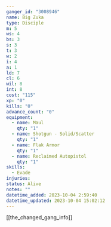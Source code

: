 ```yaml
---
ganger_id: "3008946"
name: Big Zuka
type: Disciple
m: 5
ws: 4
bs: 3
s: 3
t: 3
w: 2
i: 4
a: 1
ld: 7
cl: 6
wil: 8
int: 8
cost: "115"
xp: "0"
kills: "0"
advance_count: "0"
equipment:
  - name: Maul
    qty: "1"
  - name: Shotgun - Solid/Scatter
    qty: "1"
  - name: Flak Armor
    qty: "1"
  - name: Reclaimed Autopistol
    qty: "1"
skills:
  - Evade
injuries: 
status: Alive
notes: ""
datetime_added: 2023-10-04 2:59:40
datetime_updated: 2023-10-04 15:02:12
---
```

[[the_changed_gang_info]]
